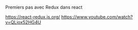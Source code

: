 Premiers pas avec Redux dans react

https://react-redux.js.org/
https://www.youtube.com/watch?v=QLiox52HG4U
